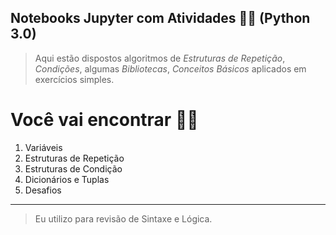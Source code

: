 ## Notebooks Jupyter com Atividades 🐍📒 (Python 3.0)
>Aqui estão dispostos algoritmos de _Estruturas de Repetição_, _Condições_, algumas _Bibliotecas_, _Conceitos Básicos_ aplicados em exercícios simples. 

# Você vai encontrar 👩‍💻
 1. Variáveis
 2. Estruturas de Repetição
 3. Estruturas de Condição
 4. Dicionários e Tuplas
 5. Desafios
-------
>Eu utilizo para revisão de Sintaxe e Lógica.
